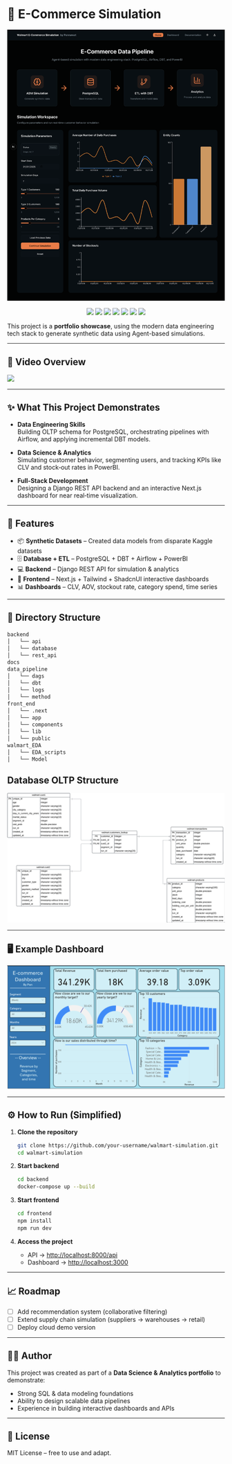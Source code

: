 # 🛒  E-Commerce Simulation

![Main Page](./docs/Main_page.png)

<p align="center">
  <img src="https://img.shields.io/badge/Status-Active-success?style=flat-square" />
  <img src="https://img.shields.io/badge/PostgreSQL-336791?style=flat-square&logo=postgresql&logoColor=white" />
  <img src="https://img.shields.io/badge/Python-3776AB?style=flat-square&logo=python&logoColor=yellow" />
  <img src="https://img.shields.io/badge/dbt-FF694B?style=flat-square&logo=dbt&logoColor=white" />
  <img src="https://img.shields.io/badge/Airflow-017CEE?style=flat-square&logo=apache-airflow&logoColor=white" />
  <img src="https://img.shields.io/badge/Next.js-000000?style=flat-square&logo=nextdotjs&logoColor=white" />
  <img src="https://img.shields.io/badge/Django-092E20?style=flat-square&logo=django&logoColor=white" />
</p>

This project is a **portfolio showcase**, using the modern data engineering tech stack to generate synthetic data using Agent-based simulations.

---

## 🎥 Video Overview

<div>
    <a href="https://www.loom.com/share/1b57f0984ae24b4a9449bb21785dcfd5">
    </a>
    <a href="https://www.loom.com/share/1b57f0984ae24b4a9449bb21785dcfd5">
      <img style="max-width:300px;" src="https://cdn.loom.com/sessions/thumbnails/1b57f0984ae24b4a9449bb21785dcfd5-bad7bd900c52711c-full-play.gif">
    </a>
  </div>

---

## ✨ What This Project Demonstrates

- **Data Engineering Skills**  
  Building OLTP schema for PostgreSQL, orchestrating pipelines with Airflow, and applying incremental DBT models.  

- **Data Science & Analytics**  
  Simulating customer behavior, segmenting users, and tracking KPIs like CLV and stock‑out rates in PowerBI.  

- **Full‑Stack Development**  
  Designing a Django REST API backend and an interactive Next.js dashboard for near real‑time visualization.  

---

## 🚀 Features

- 📦 **Synthetic Datasets** – Created data models from disparate Kaggle datasets
- 🗄 **Database + ETL** – PostgreSQL + DBT + Airflow + PowerBI
- 💻 **Backend** – Django REST API for simulation & analytics  
- 🎨 **Frontend** – Next.js + Tailwind + ShadcnUI interactive dashboards  
- 📊 **Dashboards** – CLV, AOV, stockout rate, category spend, time series  

---

## 📖 Directory Structure

```text
backend
│   └── api
│   └── database
│   └── rest_api
docs
data_pipeline
│   └── dags
│   └── dbt
│   └── logs
│   └── method
front_end
│   └── .next
│   └── app
│   └── components
│   └── lib
│   └── public
walmart_EDA
│   └── EDA_scripts
│   └── Model
```

## Database OLTP Structure

![Database](./docs/ERD.png)

---

## 🖥 Example Dashboard

![Dashboard](./docs/PowerBI_dashboard.png)

---

## ⚙️ How to Run (Simplified)

1. **Clone the repository**

   ```bash
   git clone https://github.com/your-username/walmart-simulation.git
   cd walmart-simulation
   ```

2. **Start backend**

   ```bash
   cd backend
   docker-compose up --build
   ```

3. **Start frontend**

   ```bash
   cd frontend
   npm install
   npm run dev
   ```

4. **Access the project**
   - API → [http://localhost:8000/api](http://localhost:8000/api)  
   - Dashboard → [http://localhost:3000](http://localhost:3000)  

---

## 📈 Roadmap

- [ ] Add recommendation system (collaborative filtering)  
- [ ] Extend supply chain simulation (suppliers → warehouses → retail)  
- [ ] Deploy cloud demo version  

---

## 👨‍💻 Author

This project was created as part of a **Data Science & Analytics portfolio** to demonstrate:  

- Strong SQL & data modeling foundations  
- Ability to design scalable data pipelines  
- Experience in building interactive dashboards and APIs  

---

## 📜 License

MIT License – free to use and adapt.  
